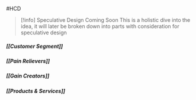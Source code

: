 #HCD
> [!info] Speculative Design Coming Soon
> This is a holistic dive into the idea, it will later be broken down into parts with consideration for speculative design
##### [[Customer Segment]]
##### [[Pain Relievers]]
##### [[Gain Creators]]
##### [[Products & Services]]